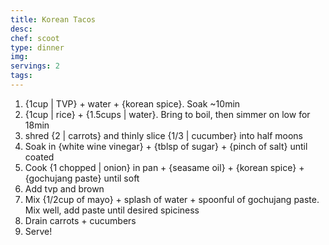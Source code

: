 ```yaml
---
title: Korean Tacos
desc:
chef: scoot
type: dinner
img:
servings: 2
tags:
---
```



1. {1cup | TVP} + water + {korean spice}. Soak ~10min
2. {1cup | rice} + {1.5cups | water}. Bring to boil, then simmer on low for 18min
3. shred {2 | carrots} and thinly slice {1/3 | cucumber} into half moons
4. Soak in {white wine vinegar} + {tblsp of sugar} + {pinch of salt} until coated
5. Cook {1 chopped | onion} in pan + {seasame oil} + {korean spice} + {gochujang paste} until soft
6. Add tvp and brown
7. Mix {1/2cup of mayo} + splash of water + spoonful of gochujang paste. Mix well, add paste until desired spiciness
8. Drain carrots + cucumbers 
9. Serve!